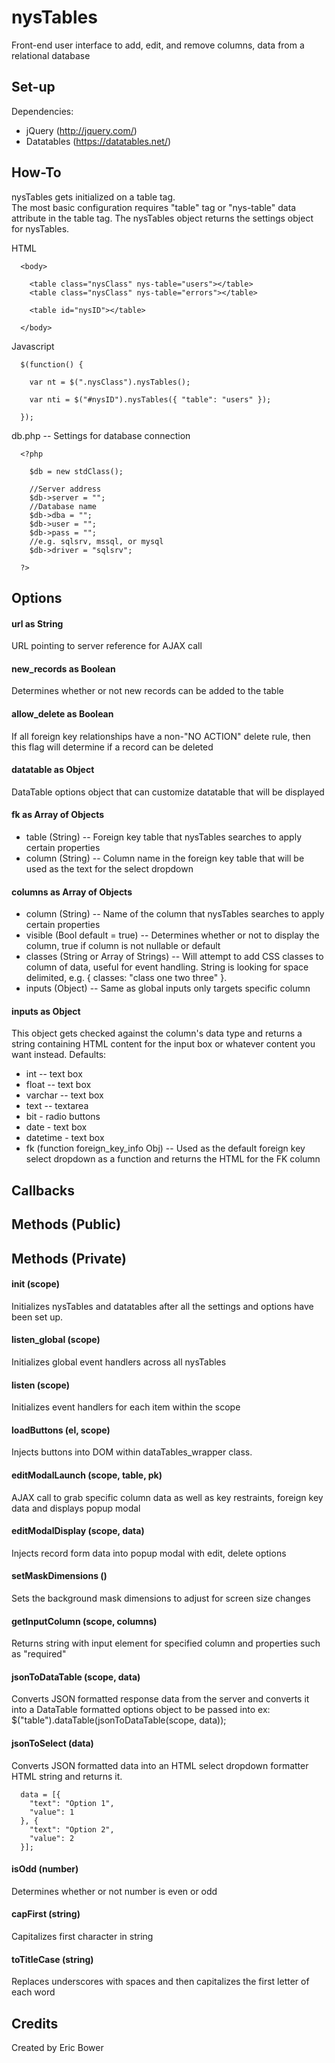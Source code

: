 nysTables
=========

Front-end user interface to add, edit, and remove columns, data from a relational database

Set-up
---------

Dependencies:

  * jQuery (http://jquery.com/)
  * Datatables (https://datatables.net/)

How-To
---------

nysTables gets initialized on a table tag.  
The most basic configuration requires "table" tag or "nys-table" data attribute in the table tag.
The nysTables object returns the settings object for nysTables.

HTML

```
  <body>

    <table class="nysClass" nys-table="users"></table>
    <table class="nysClass" nys-table="errors"></table>

    <table id="nysID"></table>

  </body>
```

Javascript

```
  $(function() {

    var nt = $(".nysClass").nysTables();

    var nti = $("#nysID").nysTables({ "table": "users" });

  });
```

db.php -- Settings for database connection

```
  <?php

    $db = new stdClass();

    //Server address
    $db->server = "";
    //Database name
    $db->dba = "";
    $db->user = "";
    $db->pass = "";
    //e.g. sqlsrv, mssql, or mysql
    $db->driver = "sqlsrv";

  ?>
```

Options
---------

#### url as String
URL pointing to server reference for AJAX call

#### new_records as Boolean
Determines whether or not new records can be added to the table

#### allow_delete as Boolean
If all foreign key relationships have a non-"NO ACTION" delete rule, then this flag will determine if a record
can be deleted

#### datatable as Object
DataTable options object that can customize datatable that will be displayed

#### fk as Array of Objects
  *  table (String) -- Foreign key table that nysTables searches to apply certain properties
  *  column (String) -- Column name in the foreign key table that will be used as the text
                        for the select dropdown

#### columns as Array of Objects
  *  column (String) -- Name of the column that nysTables searches to apply certain properties
  *  visible (Bool default = true) -- Determines whether or not to display the column, true if column is not 
  nullable or default
  *  classes (String or Array of Strings) -- Will attempt to add CSS classes to column of data, useful for event handling. String is looking for space delimited, e.g. { classes: "class one two three" }.
  *  inputs (Object) -- Same as global inputs only targets specific column

#### inputs as Object
This object gets checked against the column's data type and returns a string containing HTML 
content for the input box or whatever content you want instead.  Defaults:
  *  int -- text box
  *  float -- text box
  *  varchar -- text box
  *  text -- textarea
  *  bit - radio buttons
  *  date - text box
  *  datetime - text box
  *  fk (function foreign_key_info Obj) -- Used as the default foreign key select dropdown as a function and returns the HTML for the FK column

Callbacks
---------

Methods (Public)
---------

Methods (Private)
---------

#### init (scope)
Initializes nysTables and datatables after all the settings and options have been set up.

#### listen_global (scope)
Initializes global event handlers across all nysTables

#### listen (scope)
Initializes event handlers for each item within the scope

#### loadButtons (el, scope)
Injects buttons into DOM within dataTables_wrapper class.

#### editModalLaunch (scope, table, pk)
AJAX call to grab specific column data as well as key restraints, foreign key data and displays
popup modal

#### editModalDisplay (scope, data)
Injects record form data into popup modal with edit, delete options

#### setMaskDimensions ()
Sets the background mask dimensions to adjust for screen size changes

#### getInputColumn (scope, columns)
Returns string with input element for specified column and properties such as "required"

#### jsonToDataTable (scope, data)
Converts JSON formatted response data from the server and 
converts it into a DataTable formatted options object to be passed into ex: $("table").dataTable(jsonToDataTable(scope, data));

#### jsonToSelect (data)
Converts JSON formatted data into an HTML select dropdown formatter HTML string and returns it.

```
  data = [{
    "text": "Option 1",
    "value": 1
  }, {
    "text": "Option 2",
    "value": 2
  }];
```

#### isOdd (number)
Determines whether or not number is even or odd

#### capFirst (string)
Capitalizes first character in string

#### toTitleCase (string)
Replaces underscores with spaces and then capitalizes the first letter of each word

Credits 
---------

Created by Eric Bower